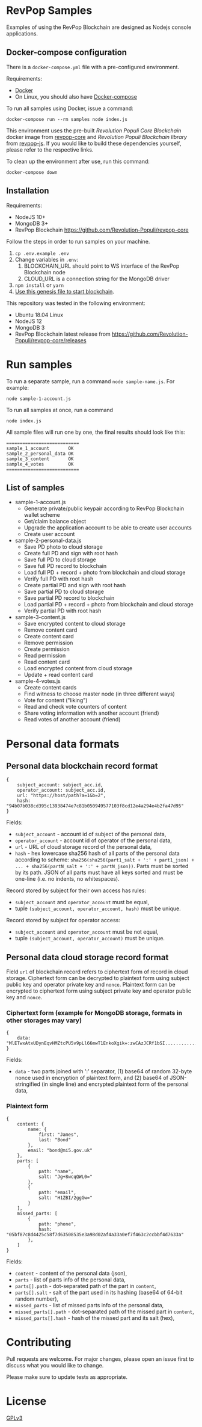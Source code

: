 # RevPop Samples

Examples of using the RevPop Blockchain are designed as Nodejs console applications.

## Docker-compose configuration

There is a `docker-compose.yml` file with a pre-configured environment.

Requirements:

* [Docker](https://docs.docker.com/get-docker/)
* On Linux, you should also have [Docker-compose](https://docs.docker.com/compose/install/)

To run all samples using Docker, issue a command:
```
docker-compose run --rm samples node index.js
```

This environment uses the pre-built *Revolution Populi Core Blockchain* docker image from [revpop-core](https://github.com/Revolution-Populi/revpop-core) and *Revolution Populi Blockchain library*  from [revpop-js](https://github.com/Revolution-Populi/revpop-js). If you would like to build these dependencies yourself, please refer to the respective links.

To clean up the environment after use, run this command:
```
docker-compose down
```

## Installation

Requirements:

* NodeJS 10+
* MongoDB 3+
* RevPop Blockchain https://github.com/Revolution-Populi/revpop-core

Follow the steps in order to run samples on your machine.

1. `cp .env.example .env`
2. Change variables in `.env`:
    1. BLOCKCHAIN_URL should point to WS interface of the RevPop Blockchain node
    2. CLOUD_URL is a connection string for the MongoDB driver
3. `npm install` or `yarn`
4. [Use this genesis file to start blockchain](blockchain).

This repository was tested in the following environment:
* Ubuntu 18.04 Linux
* NodeJS 12
* MongoDB 3
* RevPop Blockchain latest release from https://github.com/Revolution-Populi/revpop-core/releases

# Run samples

To run a separate sample, run a command `node sample-name.js`. For example:
```
node sample-1-account.js
```

To run all samples at once, run a command
```
node index.js
```
All sample files will run one by one, the final results should look like this:
```
===========================
sample_1_account       OK
sample_2_personal_data OK
sample_3_content       OK
sample_4_votes         OK
===========================
```

## List of samples

- sample-1-account.js
    - Generate private/public keypair according to RevPop Blockchain wallet scheme
    - Get/claim balance object
    - Upgrade the application account to be able to create user accounts
    - Create user account
- sample-2-personal-data.js
    - Save PD photo to cloud storage
    - Create full PD and sign with root hash
    - Save full PD to cloud storage
    - Save full PD record to blockchain
    - Load full PD + record + photo from blockchain and cloud storage
    - Verify full PD with root hash
    - Create partial PD and sign with root hash
    - Save partial PD to cloud storage
    - Save partial PD record to blockchain
    - Load partial PD + record + photo from blockchain and cloud storage
    - Verify partial PD with root hash
- sample-3-content.js
    - Save encrypted content to cloud storage
    - Remove content card
    - Create content card
    - Remove permission
    - Create permission
    - Read permission
    - Read content card
    - Load encrypted content from cloud storage
    - Update + read content card
- sample-4-votes.js
    - Create content cards
    - Find witness to choose master node (in three different ways)
    - Vote for content ("liking")
    - Read and check vote counters of content
    - Share voting information with another account (friend)
    - Read votes of another account (friend)

# Personal data formats

## Personal data blockchain record format

    {
        subject_account: subject_acc.id,
        operator_account: subject_acc.id,
        url: "https://host/path?a=1&b=2",
        hash: "94b07b038cd395c13938474e7c81b050949577103f8cd12e4a294e4b2fa47d95"
    }

Fields:
- `subject_account` - account id of subject of the personal data,
- `operator_account` - account id of operator of the personal data,
- `url` - URL of cloud storage record of the personal data,
- `hash` - hex lowercase sha256 hash of all parts of the personal data according to scheme:
`sha256(sha256(part1_salt + ':' + part1_json) + ... + sha256(partN_salt + ':' + partN_json))`.
Parts must be sorted by its path. JSON of all parts must have all keys sorted and must be one-line
(i.e. no indents, no whitespaces).

Record stored by subject for their own access has rules:
- `subject_account` and `operator_account` must be equal,
- tuple `(subject_account, operator_account, hash)` must be unique.

Record stored by subject for operator access:
- `subject_account` and `operator_account` must be not equal,
- tuple `(subject_account, operator_account)` must be unique.

## Personal data cloud storage record format

Field `url` of blockchain record refers to ciphertext form of record in cloud storage.
Ciphertext form can be decrypted to plaintext form using subject public key and operator private key and `nonce`.
Plaintext form can be encrypted to ciphertext form using subject private key and operator public key and `nonce`.

### Ciphertext form (example for MongoDB storage, formats in other storages may vary)

    {
        data: "MlETwxAtxUDynEqvHMZtcPU5v9pLl66mwT1EnkoXgik=:zwCAzJCRf1bSI............00oFx7Z71JiMEQ="
    }

Fields:
- `data` - two parts joined with ':' separator, (1) base64 of random 32-byte nonce used in encryption of plaintext form, and
(2) base64 of JSON-stringified (in single line) and encrypted plaintext form of the personal data,

### Plaintext form

    {
        content: {
            name: {
                first: "James",
                last: "Bond"
            },
            email: "bond@mi5.gov.uk"
        },
        parts: [
            {
                path: "name",
                salt: "Jg+8wcqQWL0="
            },
            {
                path: "email",
                salt: "H1ZBI/2ggGw="
            }
        ],
        missed_parts: [
            {
                path: "phone",
                hash: "05bf87c8d4425c58f7d63508535e3a98d02af4a33a0ef7f463c2ccbbf4d7633a"
            },
        ]
    }

Fields:
- `content` - content of the personal data (json),
- `parts` - list of parts info of the personal data,
- `parts[].path` - dot-separated path of the part in `content`,
- `parts[].salt` - salt of the part used in its hashing (base64 of 64-bit random number),
- `missed_parts` - list of missed parts info of the personal data,
- `missed_parts[].path` - dot-separated path of the missed part in `content`,
- `missed_parts[].hash` - hash of the missed part and its salt (hex),

# Contributing
Pull requests are welcome. For major changes, please open an issue first to discuss what you would like to change.

Please make sure to update tests as appropriate.

# License
[GPLv3](https://choosealicense.com/licenses/gpl-3.0/)

